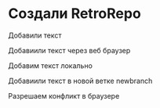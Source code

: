 ﻿# Создали RetroRepo

Добавили текст

Добавиили текст через веб браузер

Добавим текст локально

Добавиили текст в новой ветке newbranch

Разрешаем конфликт в браузере
